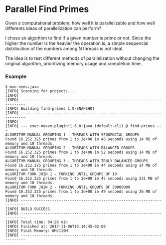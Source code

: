 # Parallel Find Primes 
Given a computational problem, how well it is parallelizable and how well differents ideas of parallelization can perform?

I chose an algorithm to find if a given number is prime or not.
Since the higher the number is the heavier the operation is, a simple sequencial distribuition of the numbers among N threads is not ideal.

The idea is to test different methods of parallelization without changing the original algorithm, prioritizing memory usage and completion time.

### Example 
```
$ mvn exec:java
[INFO] Scanning for projects...
[INFO]                                                                         
[INFO] ------------------------------------------------------------------------
[INFO] Building find-primes 1.0-SNAPSHOT
[INFO] ------------------------------------------------------------------------
[INFO] 
[INFO] --- exec-maven-plugin:1.6.0:java (default-cli) @ find-primes ---
ALGORITHM MANUAL GROUPING 1 - THREADS WITH SEQUENCIAL GROUPS
Found 16.252.325 primes from 1 to 3e+08 in 48 seconds using 14 MB of memory and 10 threads.
ALGORITHM MANUAL GROUPING 2 - THREADS WITH BALANCED GROUPS
Found 16.252.325 primes from 1 to 3e+08 in 52 seconds using 14 MB of memory and 10 threads.
ALGORITHM MANUAL GROUPING 3 - THREADS WITH TRULY BALANCED GROUPS
Found 16.252.325 primes from 1 to 3e+08 in 44 seconds using 14 MB of memory and 10 threads.
ALGORITHM FORK JOIN 1 - FORKING UNTIL GROUPS OF 10
Found 16.252.325 primes from 1 to 3e+08 in 45 seconds using 231 MB of memory and 10 threads.
ALGORITHM FORK JOIN 2 - FORKING UNTIL GROUPS OF 30000000
Found 16.252.325 primes from 1 to 3e+08 in 49 seconds using 36 MB of memory and 10 threads.
[INFO] ------------------------------------------------------------------------
[INFO] BUILD SUCCESS
[INFO] ------------------------------------------------------------------------
[INFO] Total time: 04:26 min
[INFO] Finished at: 2017-11-06T15:14:45-02:00
[INFO] Final Memory: 6M/115M
[INFO] ------------------------------------------------------------------------

```